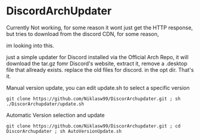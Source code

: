 # DiscordArchUpdater

 Currently Not working, for some reason it wont just get the HTTP response, but tries to download from the discord CDN, for some reason, 

im looking into this. 


just a simple updater for Discord installed via the Official Arch Repo, 
it will download the tar.gz fomr Discord's website,
extract it, 
remove a .desktop file that allready exists.
replace the old files for discord. in the opt dir.
That's it.


Manual version update, you can edit update.sh to select a specific version

```
git clone https://github.com/Niklasw99/DiscorArchupdater.git ; sh ./DiscorArchupdater/update.sh
```


Automatic Version selection and update
```
git clone https://github.com/Niklasw99/DiscorArchupdater.git ; cd DiscorArchupdater ; sh AutoVersionUpdate.sh
